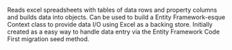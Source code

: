 Reads excel spreadsheets with tables of data rows and property columns and builds data into objects. Can be used to build a Entity Framework-esque Context class to provide data I/O using Excel as a backing store. Initially created as a easy way to handle data entry via the Entity Framework Code First migration seed method.
